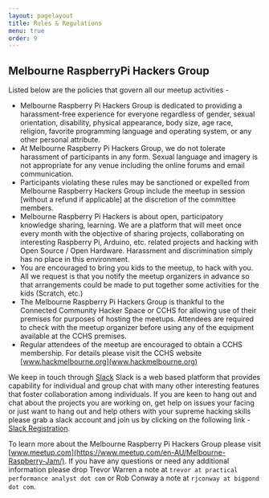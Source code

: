 ```yaml
---
layout: pagelayout
title: Rules & Regulations
menu: true
order: 9
---
```


## Melbourne RaspberryPi Hackers Group

Listed below are the policies that govern all our meetup activities -

* Melbourne Raspberry Pi Hackers Group is dedicated to providing a harassment-free experience for everyone regardless of gender, sexual orientation, disability, physical appearance, body size, age race, religion, favorite programming language and operating system, or any other personal attribute.
* At Melbourne Raspberry Pi Hackers Group, we do not tolerate harassment of participants in any form. Sexual language and imagery is not appropriate for any venue including the online forums and email communication. 
* Participants violating these rules may be sanctioned or expelled from Melbourne Raspberry Hackers Group include the meetup in session [without a refund if applicable] at the discretion of the committee members.
* Melbourne Raspberry Pi Hackers is about open, participatory knowledge sharing, learning. We are a platform that will meet once every month with the objective of sharing projects, collaborating on interesting Raspberry Pi, Arduino, etc. related projects and hacking with Open Source / Open Hardware. Harassment and discrimination simply has no place in this environment.
* You are encouraged to bring you kids to the meetup, to hack with you. All we request is that you notify the meetup organizers in advance so that arrangements could be made to put together some activities for the kids (Scratch, etc.)
* The Melbourne Raspberry Pi Hackers Group is thankful to the Connected Community Hacker Space or CCHS for allowing use of their premises for purposes of hosting the meetups. Attendees are required to check with the meetup organizer before using any of the equipment available at the CCHS premises.
* Regular attendees of the meetup are encouraged to obtain a CCHS membership. For details please visit the CCHS website [www.hackmelbourne.org](www.hackmelbourne.org)

We keep in touch through [Slack](https://melbrpi.slack.com) Slack is a web based platform that provides capability for individual and group chat with many other interesting features that foster collaboration among individuals. If you are keen to hang out and chat about the projects you are working on, get help on issues your facing or just want to hang out and help others with your supreme hacking skills please grab a slack account and join us by clicking on the following link - [Slack Registration](https://melbrpi.herokuapp.com). 

To learn more about the Melbourne Raspberry Pi Hackers Group please visit [www.meetup.com](https://www.meetup.com/en-AU/Melbourne-Raspberry-Jam/). If you have any questions or need any additional information please drop Trevor Warren a note at `trevor at practical performance analyst dot com` or Rob Conway a note at `rjconway at bigpond dot com`.  


